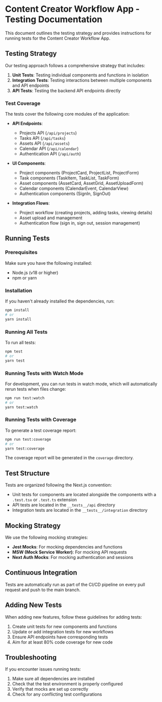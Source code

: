 # Content Creator Workflow App - Testing Documentation

This document outlines the testing strategy and provides instructions for running tests for the Content Creator Workflow App.

## Testing Strategy

Our testing approach follows a comprehensive strategy that includes:

1. **Unit Tests**: Testing individual components and functions in isolation
2. **Integration Tests**: Testing interactions between multiple components and API endpoints
3. **API Tests**: Testing the backend API endpoints directly

### Test Coverage

The tests cover the following core modules of the application:

- **API Endpoints**:
  - Projects API (`/api/projects`)
  - Tasks API (`/api/tasks`)
  - Assets API (`/api/assets`)
  - Calendar API (`/api/calendar`)
  - Authentication API (`/api/auth`)

- **UI Components**:
  - Project components (ProjectCard, ProjectList, ProjectForm)
  - Task components (TaskItem, TaskList, TaskForm)
  - Asset components (AssetCard, AssetGrid, AssetUploadForm)
  - Calendar components (CalendarEvent, CalendarView)
  - Authentication components (SignIn, SignOut)

- **Integration Flows**:
  - Project workflow (creating projects, adding tasks, viewing details)
  - Asset upload and management
  - Authentication flow (sign in, sign out, session management)

## Running Tests

### Prerequisites

Make sure you have the following installed:

- Node.js (v18 or higher)
- npm or yarn

### Installation

If you haven't already installed the dependencies, run:

```bash
npm install
# or
yarn install
```

### Running All Tests

To run all tests:

```bash
npm test
# or
yarn test
```

### Running Tests with Watch Mode

For development, you can run tests in watch mode, which will automatically rerun tests when files change:

```bash
npm run test:watch
# or
yarn test:watch
```

### Running Tests with Coverage

To generate a test coverage report:

```bash
npm run test:coverage
# or
yarn test:coverage
```

The coverage report will be generated in the `coverage` directory.

## Test Structure

Tests are organized following the Next.js convention:

- Unit tests for components are located alongside the components with a `.test.tsx` or `.test.ts` extension
- API tests are located in the `__tests__/api` directory
- Integration tests are located in the `__tests__/integration` directory

## Mocking Strategy

We use the following mocking strategies:

- **Jest Mocks**: For mocking dependencies and functions
- **MSW (Mock Service Worker)**: For mocking API requests
- **Next Auth Mocks**: For mocking authentication and sessions

## Continuous Integration

Tests are automatically run as part of the CI/CD pipeline on every pull request and push to the main branch.

## Adding New Tests

When adding new features, follow these guidelines for adding tests:

1. Create unit tests for new components and functions
2. Update or add integration tests for new workflows
3. Ensure API endpoints have corresponding tests
4. Aim for at least 80% code coverage for new code

## Troubleshooting

If you encounter issues running tests:

1. Make sure all dependencies are installed
2. Check that the test environment is properly configured
3. Verify that mocks are set up correctly
4. Check for any conflicting test configurations
